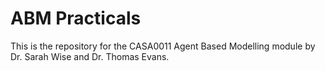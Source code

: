# ABM Practicals

This is the repository for the CASA0011 Agent Based Modelling module by Dr. Sarah Wise and Dr. Thomas Evans.
